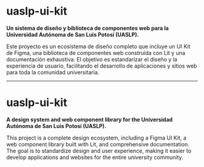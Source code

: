 # uaslp-ui-kit

**Un sistema de diseño y biblioteca de componentes web para la Universidad Autónoma de San Luis Potosí (UASLP).**

Este proyecto es un ecosistema de diseño completo que incluye un UI Kit de Figma, una biblioteca de componentes web construida con Lit y una documentación exhaustiva. El objetivo es estandarizar el diseño y la experiencia de usuario, facilitando el desarrollo de aplicaciones y sitios web para toda la comunidad universitaria.

---


# uaslp-ui-kit

**A design system and web component library for the Universidad Autónoma de San Luis Potosí (UASLP).**

This project is a complete design ecosystem, including a Figma UI Kit, a web component library built with Lit, and comprehensive documentation. The goal is to standardize design and user experience, making it easier to develop applications and websites for the entire university community.
